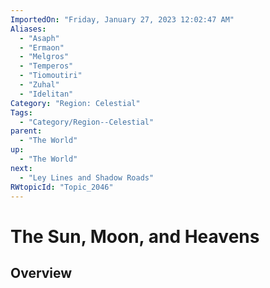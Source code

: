 ```yaml
---
ImportedOn: "Friday, January 27, 2023 12:02:47 AM"
Aliases:
  - "Asaph"
  - "Ermaon"
  - "Melgros"
  - "Temperos"
  - "Tiomoutiri"
  - "Zuhal"
  - "Idelitan"
Category: "Region: Celestial"
Tags:
  - "Category/Region--Celestial"
parent:
  - "The World"
up:
  - "The World"
next:
  - "Ley Lines and Shadow Roads"
RWtopicId: "Topic_2046"
---
```

# The Sun, Moon, and Heavens
## Overview
